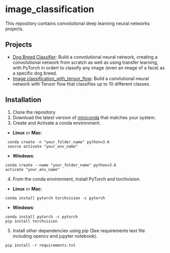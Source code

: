 # image_classification

This repository contains convolutional deep learning neural networks projects.
 
## Projects
* [Dog Breed Classifier](https://github.com/lorand1984/image_classification/tree/master/dog_breed_classifier): Build a convolutional neural network, creating a convolutional network from scratch as well as using transfer learning, with PyTorch in ordert to classify any image (even an image of a face) as a specific dog breed.
* [Image classification_with_tensor_flow](https://github.com/lorand1984/image_classification/tree/master/image_classification_with_tensor_flow): Build a convlutional neural network with Tensor flow that classifies up to 10 different classes. 

## Installation
1. Clone the repository
2. Download the latest version of [miniconda](https://docs.conda.io/en/latest/miniconda.html) that matches your system.
3. Create and Activate a conda environment.
 - __Linux__ or __Mac__:
 ```
  conda create -n "your_folder_name" python=3.6
  source activate "your_env_name"
 ```
 -  __Windows__:
  ```
  conda create --name "your_folder_name" python=3.6
  activate "your_env_name"
 ```
4. From the conda environment, install PyTorch and torchvision.
 - __Linux__ or __Mac__:
```
conda install pytorch torchvision -c pytorch
```
 -  __Windows__:
 ```
conda install pytorch -c pytorch
pip install torchvision
```
5. Install other dependencies using pip (See requirements text file including opencv and jupyter notebook).
  ```
pip install -r requirements.txt
  ```

